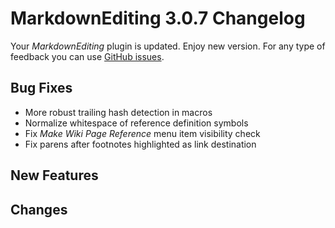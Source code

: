 # MarkdownEditing 3.0.7 Changelog

Your _MarkdownEditing_ plugin is updated. Enjoy new version. For any type of
feedback you can use [GitHub issues][issues].

## Bug Fixes

* More robust trailing hash detection in macros
* Normalize whitespace of reference definition symbols
* Fix _Make Wiki Page Reference_ menu item visibility check
* Fix parens after footnotes highlighted as link destination

## New Features

## Changes

[issues]: https://github.com/SublimeText-Markdown/MarkdownEditing/issues
